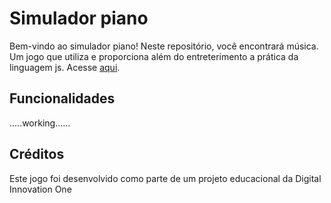 # Simulador piano

Bem-vindo ao simulador piano! Neste repositório, você encontrará música.
Um jogo que utiliza e proporciona além do entreterimento a prática da linguagem js.
Acesse [aqui](https://antonio-pf.github.io/js-simulator-piano/).

## Funcionalidades 
.....working......

## Créditos

Este jogo foi desenvolvido como parte de um projeto educacional da Digital Innovation One
